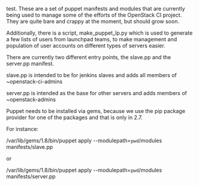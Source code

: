test.
These are a set of puppet manifests and modules that are currently being
used to manage some of the efforts of the OpenStack CI project. They are
quite bare and crappy at the moment, but should grow soon.

Additionally, there is a script, make_puppet_lp.py which is used to generate
a few lists of users from launchpad teams, to make management and population
of user accounts on different types of servers easier.

There are currently two different entry points, the slave.pp and the
server.pp manifest.

slave.pp is intended to be for jenkins slaves and adds all members of
~openstack-ci-admins

server.pp is intended as the base for other servers and adds members of
~openstack-admins

Puppet needs to be installed via gems, because we use the pip package
provider for one of the packages and that is only in 2.7.

For instance:

/var/lib/gems/1.8/bin/puppet apply --modulepath=`pwd`/modules manifests/slave.pp

or

/var/lib/gems/1.8/bin/puppet apply --modulepath=`pwd`/modules manifests/server.pp
